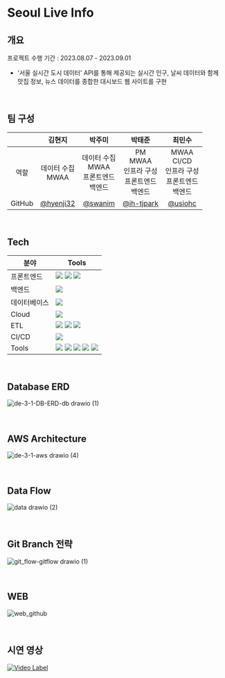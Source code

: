 # Seoul Live Info

## 개요

프로젝트 수행 기간 : 2023.08.07 - 2023.09.01

- '서울 실시간 도시 데이터' API를 통해 제공되는 실시간 인구, 날씨 데이터와 함께 맛집 정보, 뉴스 데이터를 종합한 대시보드 웹 사이트를 구현

<br>

## 팀 구성

|        |                  김현지                   |                      박주미                       |                          박태준                           |                            최민수                            |
| :----: | :---------------------------------------: | :-----------------------------------------------: | :-------------------------------------------------------: | :----------------------------------------------------------: |
|  역할  |           데이터 수집 <br> MWAA           | 데이터 수집 <br> MWAA <br> 프론트엔드 <br> 백엔드 | PM <br> MWAA <br> 인프라 구성 <br> 프론트엔드 <br> 백엔드 | MWAA <br> CI/CD <br> 인프라 구성 <br> 프론트엔드 <br> 백엔드 |
| GitHub | [@hyenji32](https://github.com/hyeonji32) |       [@swanim](https://github.com/swanim)        |        [@ih-tjpark](https://github.com/ih-tjpark)         |             [@usiohc](https://github.com/usiohc)             |

<br>

## Tech

| 분야         | Tools                                                                                                                                                                                                                                                                                                                                                                                                                                                                                                                                      |
| ------------ | ------------------------------------------------------------------------------------------------------------------------------------------------------------------------------------------------------------------------------------------------------------------------------------------------------------------------------------------------------------------------------------------------------------------------------------------------------------------------------------------------------------------------------------------ |
| 프론트엔드   | <img src="https://img.shields.io/badge/html-F05132?style=for-the-badge&logo=html5&logoColor=black"> <img src="https://img.shields.io/badge/css-61DAFB?style=for-the-badge&logo=css3&logoColor=black"> <img src="https://img.shields.io/badge/JavaScript-F7DF1E?style=for-the-badge&logo=JavaScript&logoColor=black">                                                                                                                                                                                                                       |
| 백엔드       | <img src="https://img.shields.io/badge/Django-173B0B?style=for-the-badge&logo=django&logoColor=white">                                                                                                                                                                                                                                                                                                                                                                                                                                     |
| 데이터베이스 | <img src="https://img.shields.io/badge/postgreSQL-4169E1?style=for-the-badge&logo=PostgreSQL&logoColor=white">                                                                                                                                                                                                                                                                                                                                                                                                                             |
| Cloud        | <img src="https://img.shields.io/badge/Amazon_AWS-232F3E?style=for-the-badge&logo=Amazon-AWS&logoColor=white">                                                                                                                                                                                                                                                                                                                                                                                                                             |
| ETL          | <img src="https://img.shields.io/badge/Airflow-017CEE?style=for-the-badge&logo=Apache-Airflow&logoColor=white"> <img src="https://img.shields.io/badge/Amazon_RDS-527FFF?style=for-the-badge&logo=Amazon-RDS&logoColor=white"> <img src="https://img.shields.io/badge/Amazon_S3-569A31?style=for-the-badge&logo=Amazon-S3&logoColor=white">                                                                                                                                                                                                |
| CI/CD        | <img src="https://img.shields.io/badge/Github_Actions-2088FF?style=for-the-badge&logo=Github-Actions&logoColor=white">                                                                                                                                                                                                                                                                                                                                                                                                                     |
| Tools        | <img src="https://img.shields.io/badge/github-181717?style=for-the-badge&logo=github&logoColor=white"> <img src="https://img.shields.io/badge/Notion-000000?style=for-the-badge&logo=Notion&logoColor=white"> <img src="https://img.shields.io/badge/Slack-4A154B?style=for-the-badge&logo=Slack&logoColor=white"> <img src="https://img.shields.io/badge/Canva-00C4CC?style=for-the-badge&logo=Canva&logoColor=white"> <img src="https://img.shields.io/badge/diagrams.net-F08705?style=for-the-badge&logo=diagrams.net&logoColor=white"> |

<br>

## Database ERD

![de-3-1-DB-ERD-db drawio (1)](https://github.com/data-dev-course/project4-team1/assets/64563859/2560d588-e4f7-47ac-b14d-cbf0b9fb09c9)

<br>

## AWS Architecture

![de-3-1-aws drawio (4)](https://github.com/data-dev-course/project4-team1/assets/64563859/4674d20f-ee2e-48ed-91d9-7f4aaac6de93)

<br>

## Data Flow

![data drawio (2)](https://github.com/data-dev-course/project4-team1/assets/64563859/aed716b7-0745-4b60-9e85-b93f65cf4f7f)

<br>

## Git Branch 전략

![git_flow-gitflow drawio (1)](https://github.com/data-dev-course/project4-team1/assets/64563859/17d67fc9-64b5-45fc-afcc-9fd209a706c8)

<br>

## WEB

![web_github](https://github.com/data-dev-course/project4-team1/assets/64563859/afc3f1f0-0613-45c8-b2bc-f68621a01ea0)

<br>

## 시연 영상

[![Video Label](http://img.youtube.com/vi/pfddNISzzg0/0.jpg)](https://youtu.be/pfddNISzzg0)
